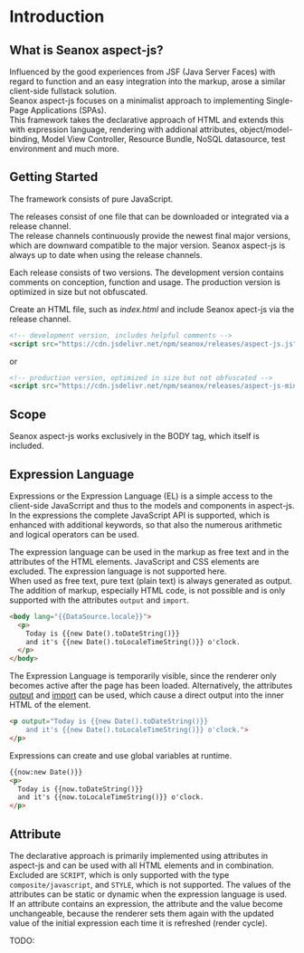 # Introduction


## What is Seanox aspect-js?

Influenced by the good experiences from JSF (Java Server Faces) with regard to
function and an easy integration into the markup, arose a similar client-side
fullstack solution.  
Seanox aspect-js focuses on a minimalist approach to implementing
Single-Page Applications (SPAs).   
This framework takes the declarative approach of HTML and extends this with
expression language, rendering with addional attributes, object/model-binding,
Model View Controller, Resource Bundle, NoSQL datasource, test environment and
much more.


## Getting Started

The framework consists of pure JavaScript.

The releases consist of one file that can be downloaded or integrated via a
release channel.  
The release channels continuously provide the newest final major versions, which
are downward compatible to the major version. Seanox aspect-js is always up to
date when using the release channels.
 
Each release consists of two versions. The development version contains comments
on conception, function and usage. The production version is optimized in size
but not obfuscated.

Create an HTML file, such as _index.html_ and include Seanox apect-js via the
release channel.

```html
<!-- development version, includes helpful comments -->
<script src="https://cdn.jsdelivr.net/npm/seanox/releases/aspect-js.js"></script>
```

or

```html
<!-- production version, optimized in size but not obfuscated -->
<script src="https://cdn.jsdelivr.net/npm/seanox/releases/aspect-js-min.js"></script>
```


## Scope

Seanox aspect-js works exclusively in the BODY tag, which itself is included.


## Expression Language

Expressions or the Expression Language (EL) is a simple access to the
client-side JavaScrript and thus to the models and components in aspect-js. In
the expressions the complete JavaScript API is supported, which is enhanced with
additional keywords, so that also the numerous arithmetic and logical operators
can be used.

The expression language can be used in the markup as free text and in the
attributes of the HTML elements. JavaScript and CSS elements are excluded. The
expression language is not supported here.    
When used as free text, pure text (plain text) is always generated as output.
The addition of markup, especially HTML code, is not possible and is only
supported with the attributes `output` and `import`.
 
```html
<body lang="{{DataSource.locale}}">
  <p>
    Today is {{new Date().toDateString()}}
    and it's {{new Date().toLocaleTimeString()}} o'clock.
  </p>
</body>
```

The Expression Language is temporarily visible, since the renderer only becomes
active after the page has been loaded. Alternatively, the attributes
[output](markup.md#output) and [import](markup.md#import) can be used, which
cause a direct output into the inner HTML of the element. 

```html
<p output="Today is {{new Date().toDateString()}}
    and it's {{new Date().toLocaleTimeString()}} o'clock.">
</p>
```

Expressions can create and use global variables at runtime.

```html
{{now:new Date()}}
<p>
  Today is {{now.toDateString()}}
  and it's {{now.toLocaleTimeString()}} o'clock.
</p>
```


## Attribute

The declarative approach is primarily implemented using attributes in aspect-js
and can be used with all HTML elements and in combination. Excluded are
`SCRIPT`,  which is only supported with the type `composite/javascript`, and
`STYLE`, which is not supported. The values of the attributes can be static or
dynamic when the expression language is used.   
If an attribute contains an expression, the attribute and the value become
unchangeable, because the renderer sets them again with the updated value of the
initial expression each time it is refreshed (render cycle).

TODO:
